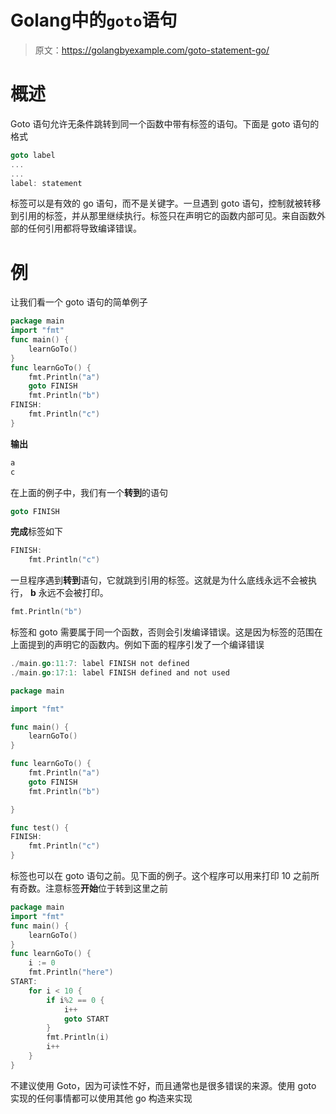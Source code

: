 # Golang中的`goto`语句

> 原文：<https://golangbyexample.com/goto-statement-go/>

# **概述**

Goto 语句允许无条件跳转到同一个函数中带有标签的语句。下面是 goto 语句的格式

```go
goto label
...
...
label: statement
```

标签可以是有效的 go 语句，而不是关键字。一旦遇到 goto 语句，控制就被转移到引用的标签，并从那里继续执行。标签只在声明它的函数内部可见。来自函数外部的任何引用都将导致编译错误。

# **例**

让我们看一个 goto 语句的简单例子

```go
package main
import "fmt"
func main() {
    learnGoTo()
}
func learnGoTo() {
    fmt.Println("a")
    goto FINISH
    fmt.Println("b")
FINISH:
    fmt.Println("c")
}
```

**输出**

```go
a
c
```

在上面的例子中，我们有一个**转到**的语句

```go
goto FINISH
```

**完成**标签如下

```go
FINISH:
    fmt.Println("c")
```

一旦程序遇到**转到**语句，它就跳到引用的标签。这就是为什么底线永远不会被执行， **b** 永远不会被打印。

```go
fmt.Println("b")
```

标签和 goto 需要属于同一个函数，否则会引发编译错误。这是因为标签的范围在上面提到的声明它的函数内。例如下面的程序引发了一个编译错误

```go
./main.go:11:7: label FINISH not defined
./main.go:17:1: label FINISH defined and not used
```

```go
package main

import "fmt"

func main() {
	learnGoTo()
}

func learnGoTo() {
	fmt.Println("a")
	goto FINISH
	fmt.Println("b")

}

func test() {
FINISH:
	fmt.Println("c")
}
```

标签也可以在 goto 语句之前。见下面的例子。这个程序可以用来打印 10 之前所有奇数。注意标签**开始**位于转到这里之前

```go
package main
import "fmt"
func main() {
    learnGoTo()
}
func learnGoTo() {
    i := 0
    fmt.Println("here")
START:
    for i < 10 {
        if i%2 == 0 {
            i++
            goto START
        }  
        fmt.Println(i)
        i++
    }
}
```

不建议使用 Goto，因为可读性不好，而且通常也是很多错误的来源。使用 goto 实现的任何事情都可以使用其他 go 构造来实现